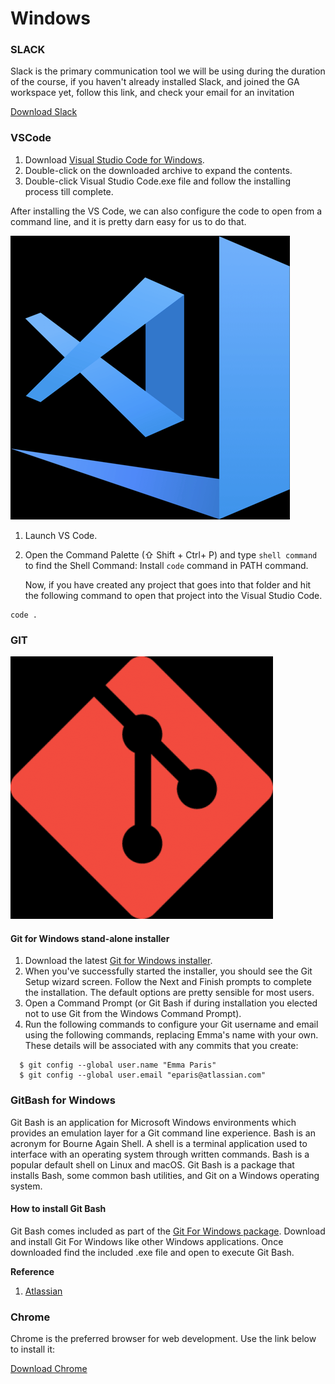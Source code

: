 # Windows

### **SLACK**

Slack is the primary communication tool we will be using during the duration of the course, if you haven't already installed Slack, and joined the GA workspace yet, follow this link, and check your email for an invitation 

[Download Slack](https://slack.com/downloads)

### VSCode

1. Download [Visual Studio Code for Windows](https://code.visualstudio.com/download).
2. Double-click on the downloaded archive to expand the contents.
3. Double-click Visual Studio Code.exe file and follow the installing process till complete.

After installing the VS Code, we can also configure the code to open from a command line, and it is pretty darn easy for us to do that.

![](../../.gitbook/assets/image%20%281%29.png)

1. Launch VS Code.
2. Open the Command Palette \(⇧ Shift + Ctrl+ P\) and type `shell command` to find the Shell Command: Install `code` command in PATH command.

   Now, if you have created any project that goes into that folder and hit the following command to open that project into the Visual Studio Code.

```text
code .
```



### GIT

![](../../.gitbook/assets/image%20%282%29.png)

#### Git for Windows stand-alone installer

1. Download the latest [Git for Windows installer](https://git-scm.com/downloads).
2. When you've successfully started the installer, you should see the Git Setup wizard screen. Follow the Next and Finish prompts to complete the installation. The default options are pretty sensible for most users.
3. Open a Command Prompt \(or Git Bash if during installation you elected not to use Git from the Windows Command Prompt\).
4. Run the following commands to configure your Git username and email using the following commands, replacing Emma's name with your own. These details will be associated with any commits that you create:

```text
  $ git config --global user.name "Emma Paris"
  $ git config --global user.email "eparis@atlassian.com"
```



### GitBash for Windows

Git Bash is an application for Microsoft Windows environments which provides an emulation layer for a Git command line experience. Bash is an acronym for Bourne Again Shell. A shell is a terminal application used to interface with an operating system through written commands. Bash is a popular default shell on Linux and macOS. Git Bash is a package that installs Bash, some common bash utilities, and Git on a Windows operating system.

#### 

#### How to install Git Bash

Git Bash comes included as part of the [Git For Windows package](https://gitforwindows.org/). Download and install Git For Windows like other Windows applications. Once downloaded find the included .exe file and open to execute Git Bash.

**Reference**

1. [Atlassian](https://www.atlassian.com/git/tutorials/)

### Chrome 

Chrome is the preferred browser for web development. Use the link below to install it:

[Download Chrome ](https://www.google.com/chrome/%20)

